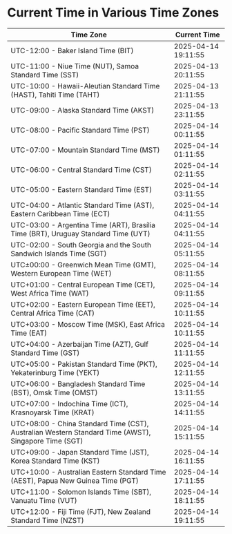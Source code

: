 # Current Time in Various Time Zones

| Time Zone | Current Time |
|-----------|--------------|
| UTC-12:00 - Baker Island Time (BIT) | 2025-04-14 19:11:55 |
| UTC-11:00 - Niue Time (NUT), Samoa Standard Time (SST) | 2025-04-13 20:11:55 |
| UTC-10:00 - Hawaii-Aleutian Standard Time (HAST), Tahiti Time (TAHT) | 2025-04-13 21:11:55 |
| UTC-09:00 - Alaska Standard Time (AKST) | 2025-04-13 23:11:55 |
| UTC-08:00 - Pacific Standard Time (PST) | 2025-04-14 00:11:55 |
| UTC-07:00 - Mountain Standard Time (MST) | 2025-04-14 01:11:55 |
| UTC-06:00 - Central Standard Time (CST) | 2025-04-14 02:11:55 |
| UTC-05:00 - Eastern Standard Time (EST) | 2025-04-14 03:11:55 |
| UTC-04:00 - Atlantic Standard Time (AST), Eastern Caribbean Time (ECT) | 2025-04-14 04:11:55 |
| UTC-03:00 - Argentina Time (ART), Brasília Time (BRT), Uruguay Standard Time (UYT) | 2025-04-14 04:11:55 |
| UTC-02:00 - South Georgia and the South Sandwich Islands Time (SGT) | 2025-04-14 05:11:55 |
| UTC±00:00 - Greenwich Mean Time (GMT), Western European Time (WET) | 2025-04-14 08:11:55 |
| UTC+01:00 - Central European Time (CET), West Africa Time (WAT) | 2025-04-14 09:11:55 |
| UTC+02:00 - Eastern European Time (EET), Central Africa Time (CAT) | 2025-04-14 10:11:55 |
| UTC+03:00 - Moscow Time (MSK), East Africa Time (EAT) | 2025-04-14 10:11:55 |
| UTC+04:00 - Azerbaijan Time (AZT), Gulf Standard Time (GST) | 2025-04-14 11:11:55 |
| UTC+05:00 - Pakistan Standard Time (PKT), Yekaterinburg Time (YEKT) | 2025-04-14 12:11:55 |
| UTC+06:00 - Bangladesh Standard Time (BST), Omsk Time (OMST) | 2025-04-14 13:11:55 |
| UTC+07:00 - Indochina Time (ICT), Krasnoyarsk Time (KRAT) | 2025-04-14 14:11:55 |
| UTC+08:00 - China Standard Time (CST), Australian Western Standard Time (AWST), Singapore Time (SGT) | 2025-04-14 15:11:55 |
| UTC+09:00 - Japan Standard Time (JST), Korea Standard Time (KST) | 2025-04-14 16:11:55 |
| UTC+10:00 - Australian Eastern Standard Time (AEST), Papua New Guinea Time (PGT) | 2025-04-14 17:11:55 |
| UTC+11:00 - Solomon Islands Time (SBT), Vanuatu Time (VUT) | 2025-04-14 18:11:55 |
| UTC+12:00 - Fiji Time (FJT), New Zealand Standard Time (NZST) | 2025-04-14 19:11:55 |
